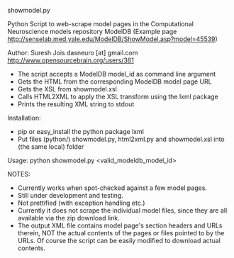 showmodel.py

Python Script to web-scrape model pages in the Computational Neuroscience models repository ModelDB (Example page http://senselab.med.yale.edu/ModelDB/ShowModel.asp?model=45539)

Author: Suresh Jois dasneuro [at] gmail.com http://www.opensourcebrain.org/users/361

*  The script accepts a ModelDB model_id as command line argument
*  Gets the HTML from the corresponding ModelDB model page URL
*  Gets the XSL from showmodel.xsl
*  Calls HTML2XML to apply the XSL transform using the lxml package
*  Prints the resulting XML string to stdout

Installation:

*  pip or easy_install the python package lxml
*  Put files (python/) showmodel.py, html2xml.py and showmodel.xsl into (the same local) folder

Usage:  python showmodel.py <valid_modeldb_model_id>


NOTES:

*  Currently works when spot-checked against a few model pages. 
*  Still under development and testing. 
*  Not prettified (with exception handling etc.)
*  Currently it does not scrape the individual model files, since they are all available via the zip download link.
*  The output XML file contains model page's section headers and URLs therein, NOT the actual contents of the pages or files pointed to by the URLs. Of course the script can be easily modified to download actual contents.